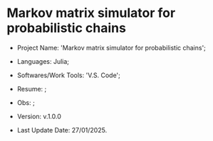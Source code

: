 # Markov matrix simulator for probabilistic chains

- Project Name: 'Markov matrix simulator for probabilistic chains';
- Languages: Julia;
- Softwares/Work Tools: 'V.S. Code';
- Resume: ;
- Obs: ;
- Version: v.1.0.0

- Last Update Date: 27/01/2025.
